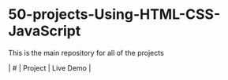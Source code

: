 # 50-projects-Using-HTML-CSS-JavaScript


This is the main repository for all of the projects

|  #  | Project                                                                                                                     | Live Demo                                                                         |
